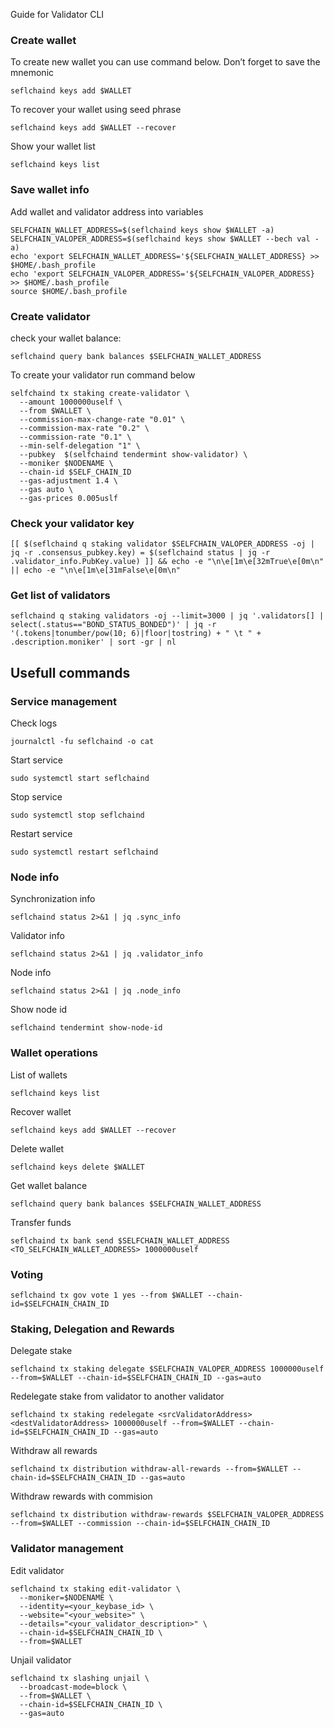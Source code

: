 Guide for Validator CLI

### Create wallet
To create new wallet you can use command below. Don’t forget to save the mnemonic
```
seflchaind keys add $WALLET
```

To recover your wallet using seed phrase
```
seflchaind keys add $WALLET --recover
```

Show your wallet list
```
seflchaind keys list
```

### Save wallet info
Add wallet and validator address into variables 
```
SELFCHAIN_WALLET_ADDRESS=$(seflchaind keys show $WALLET -a)
SELFCHAIN_VALOPER_ADDRESS=$(seflchaind keys show $WALLET --bech val -a)
echo 'export SELFCHAIN_WALLET_ADDRESS='${SELFCHAIN_WALLET_ADDRESS} >> $HOME/.bash_profile
echo 'export SELFCHAIN_VALOPER_ADDRESS='${SELFCHAIN_VALOPER_ADDRESS} >> $HOME/.bash_profile
source $HOME/.bash_profile
```

### Create validator

check your wallet balance:
```
seflchaind query bank balances $SELFCHAIN_WALLET_ADDRESS
```
To create your validator run command below
```
selfchaind tx staking create-validator \
  --amount 1000000uself \
  --from $WALLET \
  --commission-max-change-rate "0.01" \
  --commission-max-rate "0.2" \
  --commission-rate "0.1" \
  --min-self-delegation "1" \
  --pubkey  $(selfchaind tendermint show-validator) \
  --moniker $NODENAME \
  --chain-id $SELF_CHAIN_ID
  --gas-adjustment 1.4 \
  --gas auto \
  --gas-prices 0.005uslf
```

### Check your validator key
```
[[ $(seflchaind q staking validator $SELFCHAIN_VALOPER_ADDRESS -oj | jq -r .consensus_pubkey.key) = $(seflchaind status | jq -r .validator_info.PubKey.value) ]] && echo -e "\n\e[1m\e[32mTrue\e[0m\n" || echo -e "\n\e[1m\e[31mFalse\e[0m\n"
```

### Get list of validators
```
seflchaind q staking validators -oj --limit=3000 | jq '.validators[] | select(.status=="BOND_STATUS_BONDED")' | jq -r '(.tokens|tonumber/pow(10; 6)|floor|tostring) + " \t " + .description.moniker' | sort -gr | nl
```

## Usefull commands
### Service management
Check logs
```
journalctl -fu seflchaind -o cat
```

Start service
```
sudo systemctl start seflchaind
```

Stop service
```
sudo systemctl stop seflchaind
```

Restart service
```
sudo systemctl restart seflchaind
```

### Node info
Synchronization info
```
seflchaind status 2>&1 | jq .sync_info
```

Validator info
```
seflchaind status 2>&1 | jq .validator_info
```

Node info
```
seflchaind status 2>&1 | jq .node_info
```

Show node id
```
seflchaind tendermint show-node-id
```

### Wallet operations
List of wallets
```
seflchaind keys list
```

Recover wallet
```
seflchaind keys add $WALLET --recover
```

Delete wallet
```
seflchaind keys delete $WALLET
```

Get wallet balance
```
seflchaind query bank balances $SELFCHAIN_WALLET_ADDRESS
```

Transfer funds
```
seflchaind tx bank send $SELFCHAIN_WALLET_ADDRESS <TO_SELFCHAIN_WALLET_ADDRESS> 1000000uself
```

### Voting
```
seflchaind tx gov vote 1 yes --from $WALLET --chain-id=$SELFCHAIN_CHAIN_ID
```

### Staking, Delegation and Rewards
Delegate stake
```
seflchaind tx staking delegate $SELFCHAIN_VALOPER_ADDRESS 1000000uself --from=$WALLET --chain-id=$SELFCHAIN_CHAIN_ID --gas=auto
```

Redelegate stake from validator to another validator
```
seflchaind tx staking redelegate <srcValidatorAddress> <destValidatorAddress> 1000000uself --from=$WALLET --chain-id=$SELFCHAIN_CHAIN_ID --gas=auto
```

Withdraw all rewards
```
seflchaind tx distribution withdraw-all-rewards --from=$WALLET --chain-id=$SELFCHAIN_CHAIN_ID --gas=auto
```

Withdraw rewards with commision
```
seflchaind tx distribution withdraw-rewards $SELFCHAIN_VALOPER_ADDRESS --from=$WALLET --commission --chain-id=$SELFCHAIN_CHAIN_ID
```

### Validator management
Edit validator
```
seflchaind tx staking edit-validator \
  --moniker=$NODENAME \
  --identity=<your_keybase_id> \
  --website="<your_website>" \
  --details="<your_validator_description>" \
  --chain-id=$SELFCHAIN_CHAIN_ID \
  --from=$WALLET
```

Unjail validator
```
seflchaind tx slashing unjail \
  --broadcast-mode=block \
  --from=$WALLET \
  --chain-id=$SELFCHAIN_CHAIN_ID \
  --gas=auto
```
